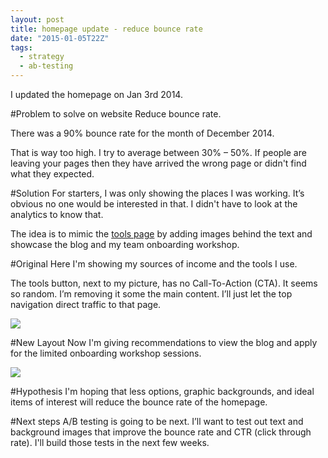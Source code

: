 ```yaml
---
layout: post
title: homepage update - reduce bounce rate
date: "2015-01-05T22Z"
tags:
  - strategy
  - ab-testing
---
```


I updated the homepage on Jan 3rd 2014.

#Problem to solve on website
Reduce bounce rate.

There was a 90% bounce rate for the month of December 2014.

That is way too high. I try to average between 30% – 50%. If people are leaving your pages then they have arrived the wrong page or didn't find what they expected.

#Solution
For starters, I was only showing the places I was working. It’s obvious no one would be interested in that. I didn't have to look at the analytics to know that.

The idea is to mimic the [tools page](http://chancesmith.org/tools.php) by adding images behind the text and showcase the blog and my team onboarding workshop.

#Original
Here I'm showing my sources of income and the tools I use.

The tools button, next to my picture, has no Call-To-Action (CTA). It seems so random. I’m removing it some the main content. I’ll just let the top navigation direct traffic to that page.

![](/content/images/2015/01/ChanceSmith-org.png)

#New Layout
Now I'm giving recommendations to view the blog and apply for the limited onboarding workshop sessions.

![](/content/images/2015/01/Test-Every-Idea---ChanceSmith-org.png)

#Hypothesis
I'm hoping that less options, graphic backgrounds, and ideal items of interest will reduce the bounce rate of the homepage.

#Next steps
A/B testing is going to be next. I’ll want to test out text and background images that improve the bounce rate and CTR (click through rate). I'll build those tests in the next few weeks.
